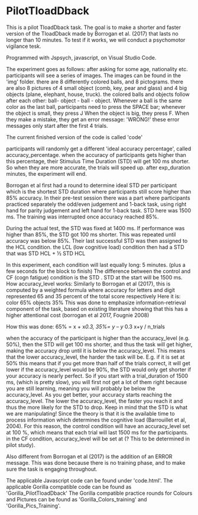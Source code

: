 # PilotTloadDback
This is a pilot TloadDback task. The goal is to make a shorter and faster version of the TloadDback made by Borrogan et al. (2017) that lasts no longer than 10 minutes. To test if it works, we will conduct a psychomotor vigilance tesk.

Programmed with Jspsych, javascript, on Visual Studio Code. 

The experiment goes as follows: after asking for some age, nationality etc. participants will see a series of images. 
The images can be found in the 'img' folder. there are 8 differently colored balls, and 8 pictograms. there are also 8 pictures of 4 small object (comb, key, pear and glass)
and 4 big objects (plane, elephant, house, truck). 
the colored balls and objects follow after each other: ball- object - ball - object.
Whenever a ball is the same color as the last ball, participants need to press the SPACE bar; 
whenever the object is small, they press J
When the object is big, they press F. 
When they make a mistake, they get an error message: 'WRONG!'
these error messages only start after the first 4 trials. 

The current finished version of the code is called 'code'


participants will randomly get a different 'ideal accuracy percentage', called accuracy_percentage. 
when the accuracy of participants gets higher than this percentage, their Stimulus Time Duration (STD) will get 100 ms shorter.
So when they are more accurate, the trials will speed up. 
after exp_duration minutes, the experiment will end. 

Borrogan et al first had a round to determine ideal STD per participant which is the shortest STD duration where participants still score higher than 85% accuracy. 
In their pre-test session there was a part where participants practiced separately the odd/even judgement and 1-back task, using right hand for parity judgement and left hand for 1-back task. STD here was 1500 ms. The training was interrupted once accuracy reached 85%.

During the actual test, the STD was fixed at 1400 ms. If performance was higher than 85%, the STD got 100 ms shorter. This was repeated until accuracy was below 85%. Their last successful STD was then assigned to the HCL condition. 
the LCL (low cognitive load) condition then had a STD that was STD HCL + ½ STD HCL

In this experiment, each condition will last equally long: 5 minutes. (plus a few seconds for the block to finish)
The difference between the control and CF (cogn fatigue) condition is the STD .
STD at the start will be 1500 ms. 
How accuracy_level works: 
Similarly to Borrogan et al (2017), this is computed by a weighted formula where accuracy for letters and digit represented 65 and 35 percent of the total score respectively 
Here it is: color 65% objects 35%
This was done to emphasize information-retrieval component of the task, based on existing literature showing that this has a higher attentional cost (borrogan et al 2017, Fougnie 2008)

How this was done: 65% = x + x*0.3,    35%= y – y* 0.3
x+y / n_trials

when the accuracy of the participant is higher than the accuracy_level (e.g. 50%), then the STD will get 100 ms shorter, and thus the task will get higher, making the accuracy drop until it is below the accuracy_level. 
This means that the lower accuracy_level, the harder the task will be. E.g. if it is set at 50% this means that if you get more than half of the trials correct, it will get lower
if the accuracy_level would be 90%, the STD would only get shorter if your accuracy is nearly perfect. 
So if you start with a trial_duration of 1500 ms, (which is pretty slow), you will first not get a lot of them right because you are still learning, meaning you will probably be below the accuracy_level. As you get better, your accuracy starts reaching the accuracy_level. The lower the accuracy_level, the faster you reach it and thus the more likely for the STD to drop. 
Keep in mind that the STD is what we are manipulating! Since the theory is that it is the available time to process information which determines the cognitive load (Barrouillet et al, 2004). 
For this reason, the control condition will have an accuracy_level set at 100 %, which means that each trial will last 1500 ms for the participants.  
in the CF condition, accuracy_level will be set at (? This to be determined in pilot study). 

Also different from Borrogan et al (2017) is the addition of an ERROR message. This was done because there is no training phase, and to make sure the task is engaging throughout.


The applicable Javascript code can be found under 'code.html'. 
The applicable Gorilla compatible code can be found as 'Gorilla_PilotTloadDback'
The Gorilla compatible practice rounds for Colours and Pictures can be found as 'Gorilla_Colors_training' and 'Gorilla_Pics_Training'.

